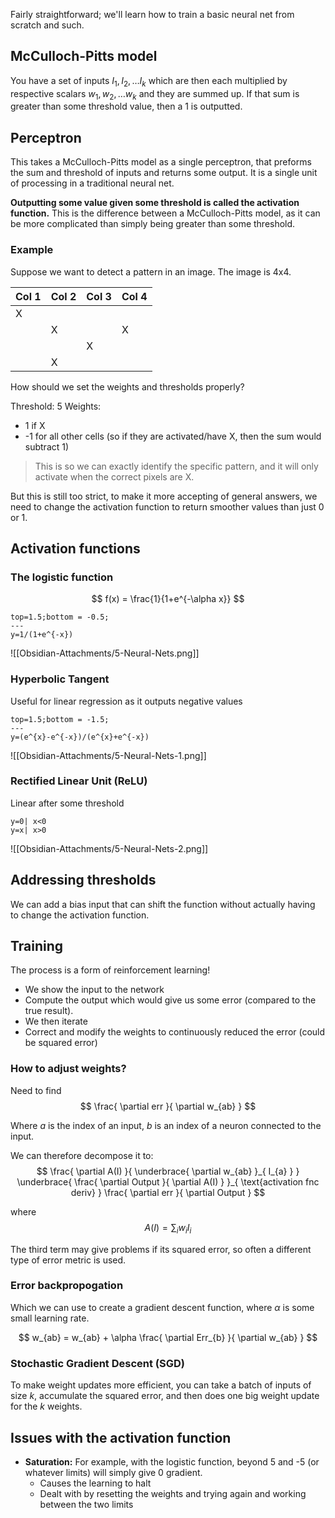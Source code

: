 Fairly straightforward; we'll learn how to train a basic neural net from scratch and such.

## McCulloch-Pitts model
You have a set of inputs $I_{1}, I_{2}, \dots I_{k}$ which are then each multiplied by respective scalars $w_{1},w_{2},\dots w_{k}$ and they are summed up. If that sum is greater than some threshold value, then a 1 is outputted.

## Perceptron
This takes a McCulloch-Pitts model as a single perceptron, that preforms the sum and threshold of inputs and returns some output. It is a single unit of processing in a traditional neural net.

**Outputting some value given some threshold is called the activation function.** This is the difference between a McCulloch-Pitts model, as it can be more complicated than simply being greater than some threshold.

### Example

Suppose we want to detect a pattern in an image. The image is 4x4.

| Col 1 | Col 2 | Col 3 | Col 4 |
| ----- | ----- | ----- | ----- |
| X     |       |       |       |
|       | X     |       | X     |
|       |       | X     |       |
|       | X     |       |       |

How should we set the weights and thresholds properly? 

Threshold: 5
Weights:

- 1 if X
- -1 for all other cells (so if they are activated/have X, then the sum would subtract 1)

> This is so we can exactly identify the specific pattern, and it will only activate when the correct pixels are X.

But this is still too strict, to make it more accepting of general answers, we need to change the activation function to return smoother values than just 0 or 1.

## Activation functions

### The logistic function

$$
f(x) = \frac{1}{1+e^{-\alpha x}}
$$
```desmos-graph
top=1.5;bottom = -0.5;
---
y=1/(1+e^{-x})
```

![[Obsidian-Attachments/5-Neural-Nets.png]]

### Hyperbolic Tangent
Useful for linear regression as it outputs negative values

```desmos-graph
top=1.5;bottom = -1.5;
---
y=(e^{x}-e^{-x})/(e^{x}+e^{-x})
```
![[Obsidian-Attachments/5-Neural-Nets-1.png]]

### Rectified Linear Unit (ReLU)

Linear after some threshold

```desmos-graph
y=0| x<0
y=x| x>0
```
![[Obsidian-Attachments/5-Neural-Nets-2.png]]

## Addressing thresholds
We can add a bias input that can shift the function without actually having to change the activation function.

## Training
The process is a form of reinforcement learning! 

- We show the input to the network
- Compute the output which would give us some error (compared to the true result). 
- We then iterate
- Correct and modify the weights to continuously reduced the error (could be squared error)

### How to adjust weights?

Need to find 
$$
\frac{ \partial err }{ \partial w_{ab} } 
$$

Where $a$ is the index of an input, $b$ is an index of a neuron connected to the input.

We can therefore decompose it to: 
$$
\frac{ \partial A(I) }{ \underbrace{ \partial w_{ab} }_{ I_{a} } } \underbrace{ \frac{ \partial Output }{ \partial A(I) } }_{ \text{activation fnc deriv} } \frac{ \partial err }{ \partial Output } 
$$

where
$$
A(I) = \sum_{i}w_{i}I_{i}
$$

The third term may give problems if its squared error, so often a different type of error metric is used.

### Error backpropogation
Which we can use to create a gradient descent function, where $\alpha$ is some small learning rate.

$$
w_{ab} = w_{ab} + \alpha \frac{ \partial Err_{b} }{ \partial w_{ab} } 
$$

### Stochastic Gradient Descent (SGD)
To make weight updates more efficient, you can take a batch of inputs of size $k$, accumulate the squared error, and then does one big weight update for the $k$ weights.

## Issues with the activation function

- **Saturation:** For example, with the logistic function, beyond 5 and -5 (or whatever limits) will simply give 0 gradient.
	- Causes the learning to halt
	- Dealt with by resetting the weights and trying again and working between the two limits
